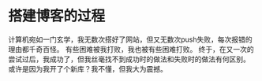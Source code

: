 # 搭建博客的过程

计算机宛如一门玄学，我无数次搭好了网站，但又无数次push失败，每次报错的理由都千奇百怪。
有些困难被我打败，我也被有些困难打败。
终于，在又一次的尝试过后，我成功了，但我丝毫找不到成功时的做法和失败时的做法有何区别。
或许是因为我开了个新库？我不懂，但我大为震撼。

